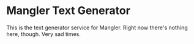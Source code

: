 # Mangler Text Generator

This is the text generator service for Mangler. Right now there's nothing here, though. Very sad times.
